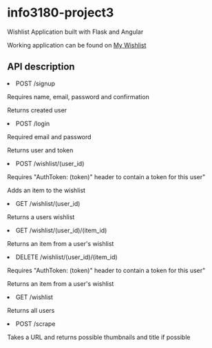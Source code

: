 # info3180-project3
Wishlist Application built with Flask and Angular

Working application can be found on <a href="http://davywishlist.herokuapp.com/">My Wishlist</a>

<h2>API description</h2>

<li>POST /signup</li>
<p>Requires name, email, password and confirmation</p>
<p>Returns created user</p>

<li>POST /login</li>
<p>Required email and password</p>
<p>Returns user and token</p>

<li>POST /wishlist/(user_id)</li>
<p>Requires "AuthToken: (token)" header to contain a token for this user"</p>
<p>Adds an item to the wishlist</p>

<li>GET /wishlist/(user_id)</li>
<p>Returns a users wishlist</li>

<li>GET /wishlist/(user_id)/(item_id)</li>
<p>Returns an item from a user's wishlist</p>

<li>DELETE /wishlist/(user_id)/(item_id)</li>
<p>Requires "AuthToken: (token)" header to contain a token for this user"</p>
<p>Returns an item from a user's wishlist</p>

<li>GET /wishlist</li>
<p>Returns all users</p>

<li>POST /scrape</li>
<p>Takes a URL and returns possible thumbnails and title if possible</p>
